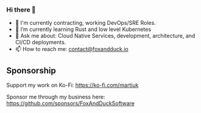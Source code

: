 ### Hi there 👋

- 🔭 I'm currently contracting, working DevOps/SRE Roles.
- 🌱 I’m currently learning Rust and low level Kubernetes
- 💬 Ask me about: Cloud Native Services, development, architecture, and CI/CD deployments.
- 📫 How to reach me: contact@foxandduck.io

## Sponsorship
Support my work on Ko-Fi: https://ko-fi.com/martiuk

Sponsor me through my business here: https://github.com/sponsors/FoxAndDuckSoftware
